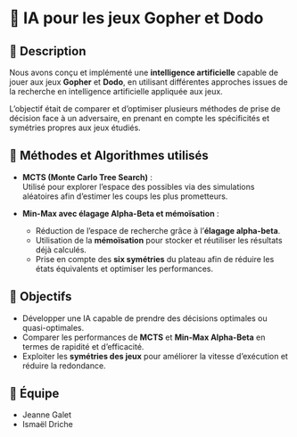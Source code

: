 # 🤖 IA pour les jeux Gopher et Dodo

## 📖 Description
Nous avons conçu et implémenté une **intelligence artificielle** capable de jouer aux jeux **Gopher** et **Dodo**, en utilisant différentes approches issues de la recherche en intelligence artificielle appliquée aux jeux.  

L’objectif était de comparer et d’optimiser plusieurs méthodes de prise de décision face à un adversaire, en prenant en compte les spécificités et symétries propres aux jeux étudiés.

## 🧠 Méthodes et Algorithmes utilisés
- **MCTS (Monte Carlo Tree Search)** :  
  Utilisé pour explorer l’espace des possibles via des simulations aléatoires afin d’estimer les coups les plus prometteurs.  

- **Min-Max avec élagage Alpha-Beta et mémoïsation** :  
  - Réduction de l’espace de recherche grâce à l’**élagage alpha-beta**.  
  - Utilisation de la **mémoïsation** pour stocker et réutiliser les résultats déjà calculés.  
  - Prise en compte des **six symétries** du plateau afin de réduire les états équivalents et optimiser les performances.  

## 🎯 Objectifs
- Développer une IA capable de prendre des décisions optimales ou quasi-optimales.  
- Comparer les performances de **MCTS** et **Min-Max Alpha-Beta** en termes de rapidité et d’efficacité.  
- Exploiter les **symétries des jeux** pour améliorer la vitesse d’exécution et réduire la redondance.  

## 👥 Équipe
- Jeanne Galet
- Ismaël Driche

